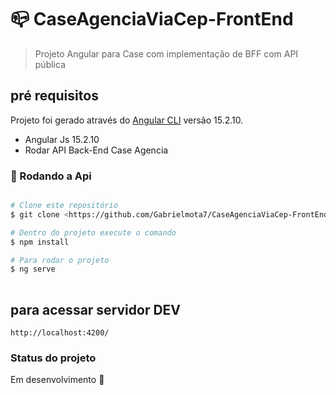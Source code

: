 # 📪 CaseAgenciaViaCep-FrontEnd

> Projeto Angular para Case com implementação de BFF com API pública

## pré requisitos

Projeto foi gerado através do [Angular CLI](https://github.com/angular/angular-cli) versão 15.2.10.

* Angular Js 15.2.10
* Rodar API Back-End Case Agencia

### 🚀 Rodando a Api

```bash

# Clone este repositório
$ git clone <https://github.com/Gabrielmota7/CaseAgenciaViaCep-FrontEnd.git>

# Dentro do projeto execute o comando 
$ npm install

# Para rodar o projeto
$ ng serve 
 
```
## para acessar servidor DEV
`http://localhost:4200/`


### Status do projeto

Em desenvolvimento 🚧